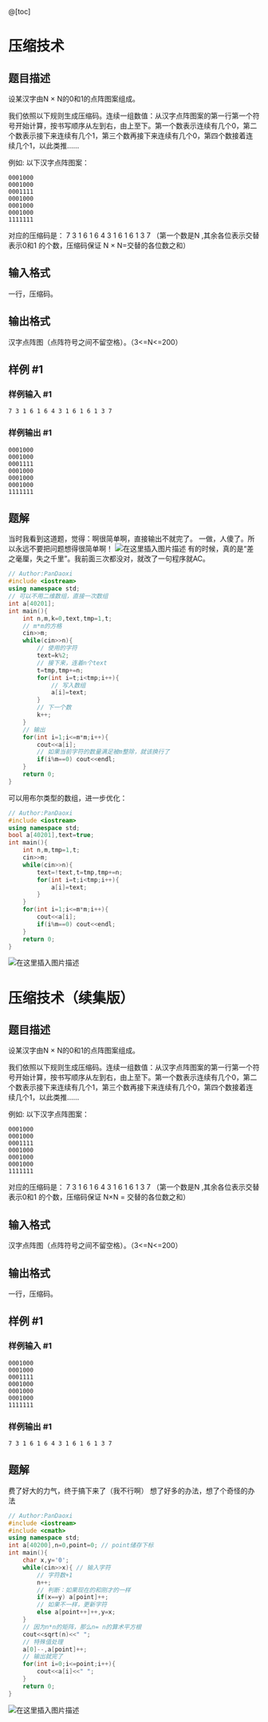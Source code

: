 @[toc]
# 压缩技术

## 题目描述

设某汉字由N × N的0和1的点阵图案组成。

我们依照以下规则生成压缩码。连续一组数值：从汉字点阵图案的第一行第一个符号开始计算，按书写顺序从左到右，由上至下。第一个数表示连续有几个0，第二个数表示接下来连续有几个1，第三个数再接下来连续有几个0，第四个数接着连续几个1，以此类推……

例如: 以下汉字点阵图案：

```
0001000
0001000
0001111
0001000
0001000
0001000
1111111
```

对应的压缩码是： 7 3 1 6 1 6 4 3 1 6 1 6 1 3 7 （第一个数是N ,其余各位表示交替表示0和1 的个数，压缩码保证 N × N=交替的各位数之和）

## 输入格式

一行，压缩码。

## 输出格式

汉字点阵图（点阵符号之间不留空格）。（3<=N<=200）

## 样例 #1

### 样例输入 #1

```
7 3 1 6 1 6 4 3 1 6 1 6 1 3 7
```

### 样例输出 #1

```
0001000
0001000
0001111
0001000
0001000
0001000
1111111
```

## 题解
当时我看到这道题，觉得：啊很简单啊，直接输出不就完了。
一做，人傻了。所以永远不要把问题想得很简单啊！
![在这里插入图片描述](https://pic.2ge.org/cdn/?url=https://img-blog.csdnimg.cn/9e749801514c482aa48348bf2b4fcf6a.png)
有的时候，真的是“差之毫厘，失之千里”。我前面三次都没对，就改了一句程序就AC。

```cpp
// Author:PanDaoxi
#include <iostream>
using namespace std;
// 可以不用二维数组，直接一次数组
int a[40201];
int main(){
 	int n,m,k=0,text,tmp=1,t;
 	// m*m的方格
	cin>>m;
	while(cin>>n){
		// 使用的字符
		text=k%2;
		// 接下来，连着n个text
		t=tmp,tmp+=n;
		for(int i=t;i<tmp;i++){
			// 写入数组
			a[i]=text;
		}
		// 下一个数
		k++;
	}
	// 输出
	for(int i=1;i<=m*m;i++){
		cout<<a[i];
		// 如果当前字符的数量满足被m整除，就该换行了
		if(i%m==0) cout<<endl;
	}
	return 0;
}
```
可以用布尔类型的数组，进一步优化：

```cpp
// Author:PanDaoxi
#include <iostream>
using namespace std;
bool a[40201],text=true;
int main(){
 	int n,m,tmp=1,t;
	cin>>m;
	while(cin>>n){
		text=!text,t=tmp,tmp+=n;
		for(int i=t;i<tmp;i++){
			a[i]=text;
		}
	}
	for(int i=1;i<=m*m;i++){
		cout<<a[i];
		if(i%m==0) cout<<endl;
	}
	return 0;
}
```

![在这里插入图片描述](https://pic.2ge.org/cdn/?url=https://img-blog.csdnimg.cn/d204ae3344874637a06d92abadf6605e.png)
# 压缩技术（续集版）

## 题目描述

设某汉字由N × N的0和1的点阵图案组成。

我们依照以下规则生成压缩码。连续一组数值：从汉字点阵图案的第一行第一个符号开始计算，按书写顺序从左到右，由上至下。第一个数表示连续有几个0，第二个数表示接下来连续有几个1，第三个数再接下来连续有几个0，第四个数接着连续几个1，以此类推……

例如: 以下汉字点阵图案：

```
0001000
0001000
0001111
0001000
0001000
0001000
1111111
```

对应的压缩码是： 7 3 1 6 1 6 4 3 1 6 1 6 1 3 7 （第一个数是N ,其余各位表示交替表示0和1 的个数，压缩码保证 N×N = 交替的各位数之和）

## 输入格式

汉字点阵图（点阵符号之间不留空格）。（3<=N<=200）

## 输出格式

一行，压缩码。

## 样例 #1

### 样例输入 #1

```
0001000
0001000
0001111
0001000
0001000
0001000
1111111
```

### 样例输出 #1

```
7 3 1 6 1 6 4 3 1 6 1 6 1 3 7
```

## 题解
费了好大的力气，终于搞下来了（我不行啊）
想了好多的办法，想了个奇怪的办法

```cpp
// Author:PanDaoxi
#include <iostream>
#include <cmath>
using namespace std;
int a[40200],n=0,point=0; // point储存下标
int main(){
	char x,y='0';
	while(cin>>x){ // 输入字符
		// 字符数+1
		n++;
		// 判断：如果现在的和刚才的一样
		if(x==y) a[point]++;
		// 如果不一样，更新字符
		else a[point++]++,y=x;
	}
	// 因为n*n的矩阵，那么n= n的算术平方根
	cout<<sqrt(n)<<" ";
    // 特殊值处理
	a[0]--,a[point]++;
	// 输出就完了
	for(int i=0;i<=point;i++){
		cout<<a[i]<<" ";
	}
	return 0;
}

```
![在这里插入图片描述](https://pic.2ge.org/cdn/?url=https://img-blog.csdnimg.cn/49ec1fce5318452f814cb02f96df9631.png)

